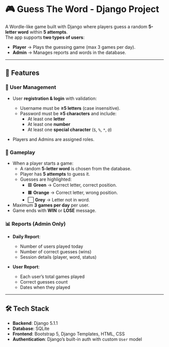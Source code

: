 # 🎮 Guess The Word - Django Project

A Wordle-like game built with Django where players guess a random **5-letter word** within **5 attempts**.  
The app supports **two types of users**:  
- **Player** → Plays the guessing game (max 3 games per day).  
- **Admin** → Manages reports and words in the database.  

---

## 🚀 Features

### 👤 User Management
- User **registration & login** with validation:
  - Username must be **≥5 letters** (case insensitive).  
  - Password must be **≥5 characters** and include:
    - At least one **letter**  
    - At least one **number**  
    - At least one **special character** (`$`, `%`, `*`, `@`)  

- Players and Admins are assigned roles.  

### 🎲 Gameplay
- When a player starts a game:
  - A random **5-letter word** is chosen from the database.  
  - Player has **5 attempts** to guess it.  
  - Guesses are highlighted:
    - 🟩 **Green** → Correct letter, correct position.  
    - 🟧 **Orange** → Correct letter, wrong position.  
    - ⬜ **Grey** → Letter not in word.  
- Maximum **3 games per day** per user.  
- Game ends with **WIN** or **LOSE** message.  

### 📊 Reports (Admin Only)
- **Daily Report**:
  - Number of users played today  
  - Number of correct guesses (wins)  
  - Session details (player, word, status)  

- **User Report**:
  - Each user’s total games played  
  - Correct guesses count  
  - Dates when they played  

---

## 🛠️ Tech Stack
- **Backend**: Django 5.1.1
- **Database**: SQLite 
- **Frontend**: Bootstrap 5, Django Templates, HTML, CSS
- **Authentication**: Django’s built-in auth with custom `User` model